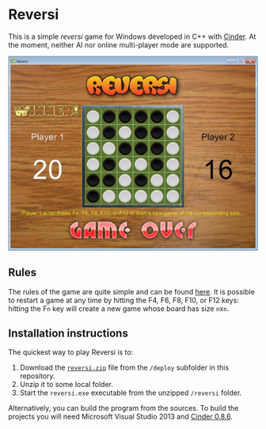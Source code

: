 # Reversi

This is a simple *reversi* game for Windows developed in C++ with [Cinder](http://libcinder.org/). At the moment, neither AI nor online multi-player mode are supported.

![Game over screenshot](https://github.com/andyprowl/reversi/blob/master/screenshots/screenshot01.jpg)

## Rules

The rules of the game are quite simple and can be found [here](http://en.wikipedia.org/wiki/Reversi#Rules). It is possible to restart a game at any time by hitting the F4, F6, F8, F10, or F12 keys: hitting the F`n` key will create a new game whose board has size `n`x`n`.

## Installation instructions

The quickest way to play Reversi is to:

 1. Download the [`reversi.zip`](https://github.com/andyprowl/reversi/raw/master/deploy/reversi.zip) file from the `/deploy` subfolder in this repository.
 2. Unzip it to some local folder. 
 3. Start the `reversi.exe` executable from the unzipped `/reversi` folder.

Alternatively, you can build the program from the sources. To build the projects you will need Microsoft Visual Studio 2013 and [Cinder 0.8.6](http://libcinder.org/blog/posts/9_cinder-086-released/).
